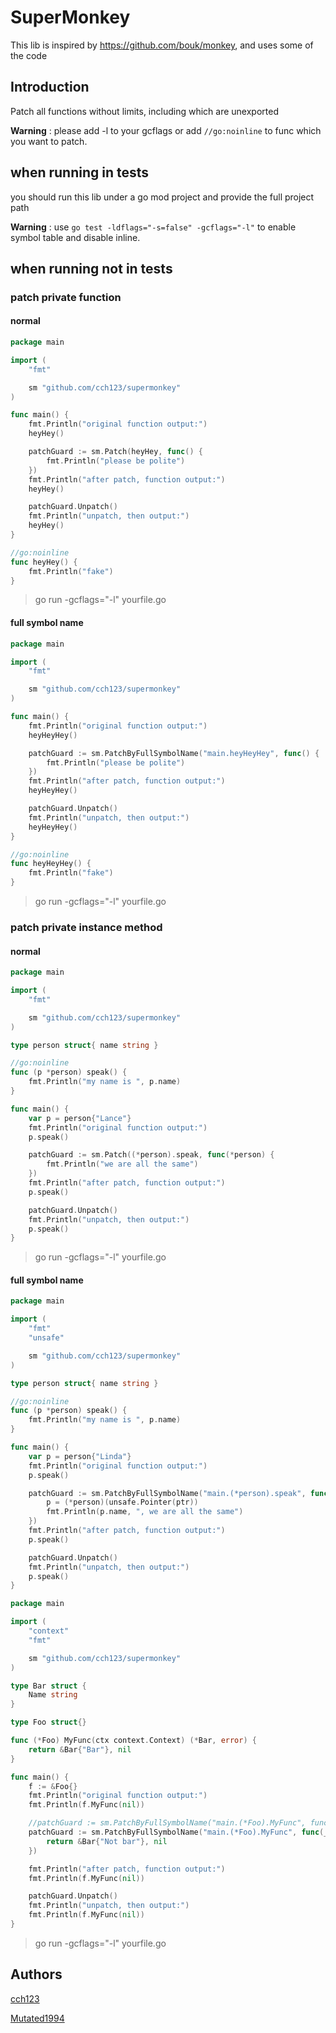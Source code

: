 # SuperMonkey

This lib is inspired by https://github.com/bouk/monkey, and uses some of the code

## Introduction

Patch all functions without limits, including which are unexported

**Warning** : please add -l to your gcflags or add `//go:noinline` to func which you want to patch.


## when running in tests

you should run this lib under a go mod project and provide the full project path

**Warning** : use `go test -ldflags="-s=false" -gcflags="-l"` to enable symbol table and disable inline.

## when running not in tests

### patch private function

#### normal

```go
package main

import (
	"fmt"

	sm "github.com/cch123/supermonkey"
)

func main() {
	fmt.Println("original function output:")
	heyHey()

	patchGuard := sm.Patch(heyHey, func() {
		fmt.Println("please be polite")
	})
	fmt.Println("after patch, function output:")
	heyHey()

	patchGuard.Unpatch()
	fmt.Println("unpatch, then output:")
	heyHey()
}

//go:noinline
func heyHey() {
	fmt.Println("fake")
}
```

> go run -gcflags="-l" yourfile.go

#### full symbol name

```go
package main

import (
	"fmt"

	sm "github.com/cch123/supermonkey"
)

func main() {
	fmt.Println("original function output:")
	heyHeyHey()

	patchGuard := sm.PatchByFullSymbolName("main.heyHeyHey", func() {
		fmt.Println("please be polite")
	})
	fmt.Println("after patch, function output:")
	heyHeyHey()

	patchGuard.Unpatch()
	fmt.Println("unpatch, then output:")
	heyHeyHey()
}

//go:noinline
func heyHeyHey() {
	fmt.Println("fake")
}
```

> go run -gcflags="-l" yourfile.go

### patch private instance method

#### normal

```go
package main

import (
	"fmt"

	sm "github.com/cch123/supermonkey"
)

type person struct{ name string }

//go:noinline
func (p *person) speak() {
	fmt.Println("my name is ", p.name)
}

func main() {
	var p = person{"Lance"}
	fmt.Println("original function output:")
	p.speak()

	patchGuard := sm.Patch((*person).speak, func(*person) {
        fmt.Println("we are all the same")
    })
    fmt.Println("after patch, function output:")
    p.speak()

	patchGuard.Unpatch()
	fmt.Println("unpatch, then output:")
	p.speak()
}
```

> go run -gcflags="-l" yourfile.go

#### full symbol name

```go
package main

import (
	"fmt"
	"unsafe"

	sm "github.com/cch123/supermonkey"
)

type person struct{ name string }

//go:noinline
func (p *person) speak() {
	fmt.Println("my name is ", p.name)
}

func main() {
	var p = person{"Linda"}
	fmt.Println("original function output:")
	p.speak()

	patchGuard := sm.PatchByFullSymbolName("main.(*person).speak", func(ptr uintptr) {
		p = (*person)(unsafe.Pointer(ptr))
		fmt.Println(p.name, ", we are all the same")
	})
	fmt.Println("after patch, function output:")
	p.speak()

	patchGuard.Unpatch()
	fmt.Println("unpatch, then output:")
	p.speak()
}
```

```go
package main

import (
	"context"
	"fmt"

	sm "github.com/cch123/supermonkey"
)

type Bar struct {
	Name string
}

type Foo struct{}

func (*Foo) MyFunc(ctx context.Context) (*Bar, error) {
	return &Bar{"Bar"}, nil
}

func main() {
	f := &Foo{}
	fmt.Println("original function output:")
	fmt.Println(f.MyFunc(nil))

	//patchGuard := sm.PatchByFullSymbolName("main.(*Foo).MyFunc", func(_ *Foo, ctx context.Context) (*Bar, error) {
	patchGuard := sm.PatchByFullSymbolName("main.(*Foo).MyFunc", func(_ uintptr, ctx context.Context) (*Bar, error) {
		return &Bar{"Not bar"}, nil
	})

	fmt.Println("after patch, function output:")
	fmt.Println(f.MyFunc(nil))

	patchGuard.Unpatch()
	fmt.Println("unpatch, then output:")
	fmt.Println(f.MyFunc(nil))
}
```

> go run -gcflags="-l" yourfile.go

## Authors

[cch123](https://github.com/cch123)

[Mutated1994](https://github.com/Mutated1994)

